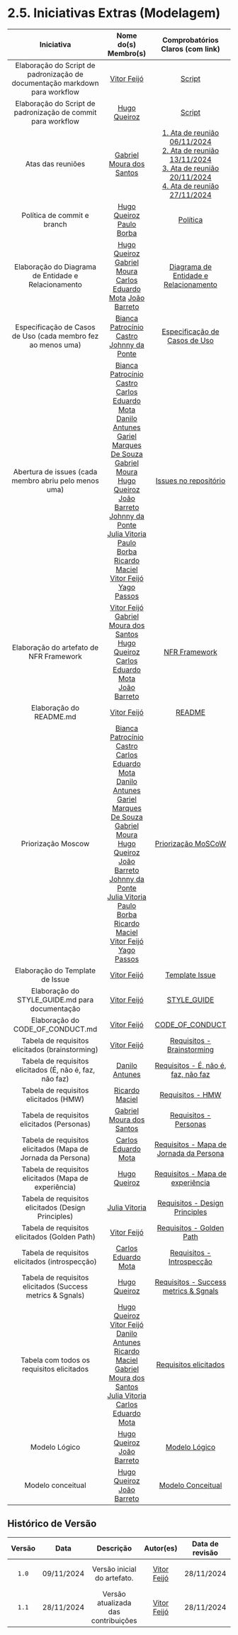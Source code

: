 # 2.5. Iniciativas Extras (Modelagem)

|Iniciativa | Nome do(s) Membro(s)  | Comprobatórios Claros (com link)
|:-:|:-:|:-:
| Elaboração do Script de padronização de documentação markdown para workflow | [Vitor Feijó](https://github.com/vitorfleonardo)   | [Script](https://github.com/UnBArqDsw2024-2/2024.2_G6_Agenda_Entrega_02/blob/main/.github/workflows/markdownlint.yml)
| Elaboração do Script de padronização de commit para workflow | [Hugo Queiroz](https://github.com/melohugo)  | [Script](https://github.com/UnBArqDsw2024-2/2024.2_G6_Agenda_Entrega_02/blob/main/.github/workflows/commitlint.yml)
| Atas das reuniões | [Gabriel Moura dos Santos](https://github.com/thegm445)    | [1. Ata de reunião 06/11/2024](docs/extras/atas_reunioes/ata_06_11_2024.md) <br/> [2. Ata de reunião 13/11/2024](docs/extras/atas_reunioes/ata_13_11_2024.md) <br/> [3. Ata de reunião 20/11/2024](docs/extras/atas_reunioes/ata_20_11_2024.md) <br/> [4. Ata de reunião 27/11/2024](docs/extras/atas_reunioes/ata_27_11_2024.md)
| Política de commit e branch | [Hugo Queiroz](https://github.com/melohugo) <br/> [Paulo Borba](https://github.com/paulohborba) | [Política](docs/Politica/politicas.md)
| Elaboração do Diagrama de Entidade e Relacionamento | [Hugo Queiroz](https://github.com/melohugo) <br/> [Gabriel Moura](https://github.com/thegm445) <br/> [Carlos Eduardo Mota](https://github.com/CADU110) [João Barreto](https://github.com/JoaoBarreto03) | [Diagrama de Entidade e Relacionamento](docs/extras/d_entidade_relacionamento.md)
| Especificação de Casos de Uso (cada membro fez ao menos uma)| [Bianca Patrocínio Castro](https://github.com/BiancaPatrocinio7)  <br/> [Johnny da Ponte](https://github.com/JohnnyLopess) | [Especificação de Casos de Uso](docs/extras/espec_caso_uso.md)
| Abertura de issues (cada membro abriu pelo menos uma)| [Bianca Patrocínio Castro](https://github.com/BiancaPatrocinio7) <br/> [Carlos Eduardo Mota](https://github.com/CADU110) <br/> [Danilo Antunes](https://github.com/Danilo-Carvalho-Antunes) <br/> [Gariel Marques De Souza](https://github.com/GabrielMS00) <br/> [Gabriel Moura](https://github.com/thegm445) <br/> [Hugo Queiroz](https://github.com/melohugo)  <br/> [João Barreto](https://github.com/JoaoBarreto03) <br/> [Johnny da Ponte](https://github.com/JohnnyLopess) <br/> [Julia Vitoria](https://github.com/juhvitoria4) <br/> [Paulo Borba](https://github.com/paulohborba) <br/> [Ricardo Maciel](https://github.com/avmricardo) <br/> [Vitor Feijó](https://github.com/vitorfleonardo) <br/> [Yago Passos](https://github.com/yagompassos)| [Issues no repositório](https://github.com/UnBArqDsw2024-2/2024.2_G6_Agenda_Entrega_02/issues)
| Elaboração do artefato de NFR Framework | [Vitor Feijó](https://github.com/vitorfleonardo) <br/> [Gabriel Moura dos Santos](https://github.com/thegm445) <br/> [Hugo Queiroz](https://github.com/melohugo) <br/> [Carlos Eduardo Mota](https://github.com/CADU110) <br/>  [João Barreto](https://github.com/JoaoBarreto03) | [NFR Framework](docs/extras/nfr_framework.md)
| Elaboração do README.md | [Vitor Feijó](https://github.com/vitorfleonardo)   | [README](https://github.com/UnBArqDsw2024-2/2024.2_G6_Agenda_Entrega_02/blob/main/README.md)
| Priorização Moscow | [Bianca Patrocínio Castro](https://github.com/BiancaPatrocinio7) <br/> [Carlos Eduardo Mota](https://github.com/CADU110) <br/> [Danilo Antunes](https://github.com/Danilo-Carvalho-Antunes) <br/> [Gariel Marques De Souza](https://github.com/GabrielMS00) <br/> [Gabriel Moura](https://github.com/thegm445) <br/> [Hugo Queiroz](https://github.com/melohugo)  <br/> [João Barreto](https://github.com/JoaoBarreto03) <br/> [Johnny da Ponte](https://github.com/JohnnyLopess) <br/> [Julia Vitoria](https://github.com/juhvitoria4) <br/> [Paulo Borba](https://github.com/paulohborba) <br/> [Ricardo Maciel](https://github.com/avmricardo) <br/> [Vitor Feijó](https://github.com/vitorfleonardo) <br/> [Yago Passos](https://github.com/yagompassos)| [Priorização MoSCoW](docs/extras/moscow.md)
| Elaboração do Template de Issue | [Vitor Feijó](https://github.com/vitorfleonardo)   | [Template Issue](https://github.com/UnBArqDsw2024-2/2024.2_G6_Agenda_Entrega_02/blob/main/.github/ISSUE_TEMPLATE/entregas.md)
| Elaboração do STYLE_GUIDE.md para documentação | [Vitor Feijó](https://github.com/vitorfleonardo)   | [STYLE_GUIDE](https://github.com/UnBArqDsw2024-2/2024.2_G6_Agenda_Entrega_02/blob/main/STYLE_GUIDE.md)
| Elaboração do CODE_OF_CONDUCT.md | [Vitor Feijó](https://github.com/vitorfleonardo)   | [CODE_OF_CONDUCT](https://github.com/UnBArqDsw2024-2/2024.2_G6_Agenda_Entrega_02/blob/main/CODE_OF_CONDUCT.md)
| Tabela de requisitos elicitados (brainstorming) | [Vitor Feijó](https://github.com/vitorfleonardo) | [Requisitos - Brainstorming](docs/extras/requisitos_elicitados/r_brainstorming.md)
| Tabela de requisitos elicitados (É, não é, faz, não faz) | [Danilo Antunes](https://github.com/Danilo-Carvalho-Antunes) | [Requisitos - É, não é, faz, não faz](docs/extras/requisitos_elicitados/r_e_ne_faz_nfaz.md)
| Tabela de requisitos elicitados (HMW) | [Ricardo Maciel](https://github.com/avmricardo) | [Requisitos - HMW](docs/extras/requisitos_elicitados/r_hmw.md)
| Tabela de requisitos elicitados (Personas) | [Gabriel Moura dos Santos](https://github.com/thegm445) | [Requisitos - Personas](docs/extras/requisitos_elicitados/r_personas.md)
| Tabela de requisitos elicitados (Mapa de Jornada da Persona) | [Carlos Eduardo Mota](https://github.com/CADU110) | [Requisitos - Mapa de Jornada da Persona](docs/extras/requisitos_elicitados/r_mapa_jpersona.md)
| Tabela de requisitos elicitados (Mapa de experiência) | [Hugo Queiroz](https://github.com/melohugo) | [Requisitos - Mapa de experiência](docs/extras/requisitos_elicitados/r_mapa_experiencia.md)
| Tabela de requisitos elicitados (Design Principles) | [Julia Vitoria](https://github.com/juhvitoria4) | [Requisitos - Design Principles](docs/extras/requisitos_elicitados/r_design_principles.md)
| Tabela de requisitos elicitados (Golden Path) | [Vitor Feijó](https://github.com/vitorfleonardo) | [Requisitos - Golden Path](docs/extras/requisitos_elicitados/r_path_golden.md)
| Tabela de requisitos elicitados (introspecção) | [Carlos Eduardo Mota](https://github.com/CADU110) | [Requisitos - Introspecção](docs/extras/requisitos_elicitados/r_introspeccao.md)
| Tabela de requisitos elicitados (Success metrics & Sgnals) | [Hugo Queiroz](https://github.com/melohugo) | [Requisitos - Success metrics & Sgnals](docs/extras/requisitos_elicitados/r_success_metrics.md)
| Tabela com todos os requisitos elicitados | [Hugo Queiroz](https://github.com/melohugo) <br/> [Vitor Feijó](https://github.com/vitorfleonardo) <br/> [Danilo Antunes](https://github.com/Danilo-Carvalho-Antunes) <br/> [Ricardo Maciel](https://github.com/avmricardo) <br/> [Gabriel Moura dos Santos](https://github.com/thegm445) <br/> [Julia Vitoria](https://github.com/juhvitoria4) <br/> [Carlos Eduardo Mota](https://github.com/CADU110) | [Requisitos elicitados](docs/extras/requisitos_elicitados/todos_requisitos.md)
| Modelo Lógico | [Hugo Queiroz](https://github.com/melohugo) <br/> [João Barreto](https://github.com/JoaoBarreto03) | [Modelo Lógico](docs/extras/modelagem/logico.md)
| Modelo conceitual | [Hugo Queiroz](https://github.com/melohugo) <br/> [João Barreto](https://github.com/JoaoBarreto03) | [Modelo Conceitual](docs/extras/modelagem/conceitual.md)

## Histórico de Versão

| Versão | Data | Descrição | Autor(es) | Data de revisão | Revisor(es)
| :-: | :-: | :-: | :-: | :-: | :-:
| `1.0` | 09/11/2024  | Versão inicial do artefato. | [Vitor Feijó](https://github.com/vitorfleonardo) | 28/11/2024 | [Carlos Eduardo Mota](https://github.com/CADU110)
| `1.1` | 28/11/2024  | Versão atualizada das contribuições | [Vitor Feijó](https://github.com/vitorfleonardo) | 28/11/2024 | [Carlos Eduardo Mota](https://github.com/CADU110)